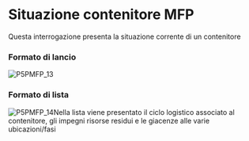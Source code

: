# Situazione contenitore MFP
Questa interrogazione presenta la situazione corrente di un contenitore
### Formato di lancio
![P5PMFP_13](http://localhost:3000/immagini/MBDOC_OGG-P_P5MFP12/P5PMFP_13.png)
### Formato di lista
![P5PMFP_14](http://localhost:3000/immagini/MBDOC_OGG-P_P5MFP12/P5PMFP_14.png)Nella lista viene presentato il ciclo logistico associato al contenitore, gli impegni risorse residui e le giacenze alle varie ubicazioni/fasi
